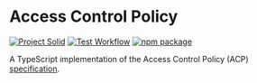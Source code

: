 # Access Control Policy

[![Project Solid](https://img.shields.io/badge/Project-Solid-7C4DFF.svg)](https://solidproject.org/)
[![Test Workflow](https://github.com/solid/access-control-policy/workflows/CI/badge.svg?branch=main)](https://github.com/solid-contrib/access-control-policy/actions/workflows/ci.yml?query=workflow%3ACI+branch%3Amain)
[![npm package](https://img.shields.io/npm/v/@solid/access-control-policy)](https://www.npmjs.com/package/@solid/access-control-policy)

A TypeScript implementation of the Access Control Policy (ACP) [specification](https://solid.github.io/authorization-panel/acp-specification/).
